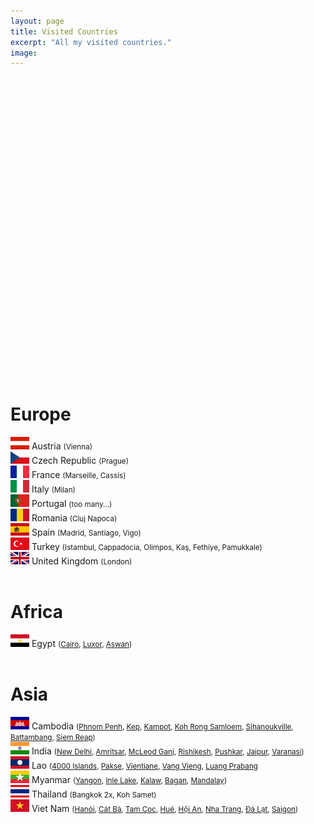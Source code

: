 ```yaml
---
layout: page
title: Visited Countries
excerpt: "All my visited countries."
image:
---
```

<script src="https://www.amcharts.com/lib/3/ammap.js" type="text/javascript"></script>
<script src="https://www.amcharts.com/lib/3/maps/js/worldHigh.js" type="text/javascript"></script>
<script src="https://www.amcharts.com/lib/3/themes/dark.js" type="text/javascript"></script>
<div id="mapdiv" style="width: 1000px; height: 450px;"></div>
<script type="text/javascript">
var map = AmCharts.makeChart("mapdiv",{
type: "map",
theme: "dark",
projection: "mercator",
panEventsEnabled : true,
backgroundColor : "#535364",
backgroundAlpha : 1,
zoomControl: {
zoomControlEnabled : true
},
dataProvider : {
map : "worldHigh",
getAreasFromMap : true,
areas :
[
  {
    "id": "AT",
    "showAsSelected": true
  },
  {
    "id": "CZ",
    "showAsSelected": true
  },
  {
    "id": "FR",
    "showAsSelected": true
  },
  {
    "id": "IT",
    "showAsSelected": true
  },
  {
    "id": "PT",
    "showAsSelected": true
  },
  {
    "id": "RO",
    "showAsSelected": true
  },
  {
    "id": "ES",
    "showAsSelected": true
  },
  {
    "id": "TR",
    "showAsSelected": true
  },
  {
    "id": "GB",
    "showAsSelected": true
  },
  {
    "id": "KH",
    "showAsSelected": true
  },
  {
    "id": "IN",
    "showAsSelected": true
  },
  {
    "id": "LA",
    "showAsSelected": true
  },
  {
    "id": "MM",
    "showAsSelected": true
  },
  {
    "id": "TH",
    "showAsSelected": true
  },
  {
    "id": "VN",
    "showAsSelected": true
  },
  {
    "id": "EG",
    "showAsSelected": true
  }
]
},
areasSettings : {
autoZoom : true,
color : "#B4B4B7",
colorSolid : "#3605FC",
selectedColor : "#3605FC",
outlineColor : "#666666",
rollOverColor : "#9EC2F7",
rollOverOutlineColor : "#000000"
}
});
</script>
<br>
<br>
<h1>Europe</h1>
<img src="../images/flags/at.png"/> Austria <small>(Vienna)</small><br>
<img src="../images/flags/cz.png"/> Czech Republic <small>(Prague)</small><br>
<img src="../images/flags/fr.png"/> France <small>(Marseille, Cassis)</small><br>
<img src="../images/flags/it.png"/> Italy <small>(Milan)</small><br>
<img src="../images/flags/pt.png"/> Portugal <small>(too many...)</small><br>
<img src="../images/flags/ro.png"/> Romania <small>(Cluj Napoca)</small><br>
<img src="../images/flags/es.png"/> Spain <small>(Madrid, Santiago, Vigo)</small><br>
<img src="../images/flags/tr.png"/> Turkey <small>(Istambul, Cappadocia, Olimpos, Kaş, Fethiye, Pamukkale)</small><br>
<img src="../images/flags/gb.png"/> United Kingdom <small>(London)</small><br><br>

<h1>Africa</h1>
<img src="../images/flags/eg.png"/> Egypt <small>(<a href="{{site.url}}/Cairo" target="_blank">Cairo</a>,
<a href="{{site.url}}/Luxor" target="_blank">Luxor</a>,
<a href="{{site.url}}/Aswan" target="_blank">Aswan</a>)</small><br><br>

<h1>Asia</h1>
<img src="../images/flags/kh.png"/> Cambodia <small>(<a href="{{site.url}}/PhnomPenh" target="_blank">Phnom Penh</a>,
  <a href="{{site.url}}/KepKampot" target="_blank">Kep</a>, 
  <a href="{{site.url}}/KepKampot" target="_blank">Kampot</a>,
  <a href="{{site.url}}/Samloem" target="_blank">Koh Rong Samloem</a>,
  <a href="{{site.url}}/Samloem" target="_blank">Sihanoukville</a>,
  <a href="{{site.url}}/Battambang" target="_blank">Battambang</a>,
  <a href="{{site.url}}/SiemReap" target="_blank">Siem Reap</a>)</small><br>
<img src="../images/flags/in.png"/> India 
<small>(<a href="{{site.url}}/Delhi" target="_blank">New Delhi</a>, 
  <a href="{{site.url}}/Amritsar" target="_blank">Amritsar</a>, 
  <a href="{{site.url}}/McLeodGanj" target="_blank">McLeod Ganj</a>, 
  <a href="{{site.url}}/Rishikesh" target="_blank">Rishikesh</a>, 
  <a href="{{site.url}}/Pushkar" target="_blank">Pushkar</a>, 
  <a href="{{site.url}}/Jaipur" target="_blank">Jaipur</a>, 
  <a href="{{site.url}}/Varanasi" target="_blank">Varanasi</a>)</small><br>
<img src="../images/flags/la.png"/> Lao 
<small>(<a href="{{site.url}}/4000Islands" target="_blank">4000 Islands</a>, 
  <a href="{{site.url}}/Pakse" target="_blank">Pakse</a>, 
  <a href="{{site.url}}/Vientiane" target="_blank">Vientiane</a>, 
  <a href="{{site.url}}/VangVieng" target="_blank">Vang Vieng</a>, 
  <a href="{{site.url}}/LuangPrabang" target="_blank">Luang Prabang</a></small><br>
<img src="../images/flags/mm.png"/> Myanmar 
<small>(<a href="{{site.url}}/Land-of-Smiles-1" target="_blank">Yangon</a>, 
  <a href="{{site.url}}/Land-of-Smiles-2" target="_blank">Inle Lake</a>, 
  <a href="{{site.url}}/Land-of-Smiles-3" target="_blank">Kalaw</a>, 
  <a href="{{site.url}}/Land-of-Smiles-4" target="_blank">Bagan</a>, 
  <a href="{{site.url}}/Land-of-Smiles-7" target="_blank">Mandalay</a>)</small><br>
<img src="../images/flags/th.png"/> Thailand <small>(Bangkok 2x, Koh Samet)</small><br>
<img src="../images/flags/vn.png"/> Viet Nam 
<small>(<a href="{{site.url}}/Hanoi" target="_blank">Hanói</a>, 
  <a href="{{site.url}}/CatBa" target="_blank">Cát Bà</a>, 
  <a href="{{site.url}}/TamCoc" target="_blank">Tam Coc</a>, 
  <a href="{{site.url}}/Hue" target="_blank">Hué</a>,
  <a href="{{site.url}}/HoiAn" target="_blank">Hội An</a>,
  <a href="{{site.url}}/Dalat" target="_blank">Nha Trang</a>,
  <a href="{{site.url}}/Dalat" target="_blank">Đà Lạt</a>, 
  <a href="{{site.url}}/HCMC" target="_blank">Saigon</a>)</small><br><br>